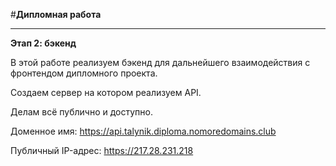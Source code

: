 #**Дипломная работа**
__________________________

**Этап 2: бэкенд**

  В этой работе реализуем бэкенд для дальнейшего взаимодействия с фронтендом дипломного проекта.

  Создаем сервер на котором реализуем API.

  Делам всё публично и доступно.

  Доменное имя: https://api.talynik.diploma.nomoredomains.club

  Публичный IP-адрес: https://217.28.231.218
